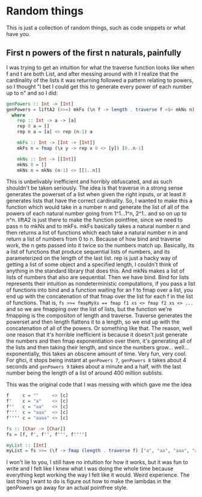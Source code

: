 # Random things

This is just a collection of random things, such as code snippets or what have you.


## First n powers of the first n naturals, painfully
I was trying to get an intuition for what the traverse function looks like when f and t are both List,
and after messing around with it I realize that the cardinality of the lists it was returning followed a pattern
relating to powers, so I thought "I bet I could get this to generate every power of each number up to n" and so
I did:

```Haskell
genPowers :: Int -> [Int]
genPowers = liftA2 (>>=) mkFs (\n f -> length . traverse f <$> mkNs n)
  where
    rep :: Int -> a -> [a]
    rep 0 a = []
    rep n a = [a] <> rep (n-1) a

    mkFs :: Int -> [Int -> [Int]]
    mkFs n = fmap (\x y -> rep x 0 <> [y]) [0..n-1]

    mkNs :: Int -> [[Int]]
    mkNs 0 = []
    mkNs n = mkNs (n-1) <> [[1..n]]
```

This is unbelivably inefficient and horribly obfuscated, and as such shouldn't be taken seriously. The idea is that
traverse in a strong sense generates the powerset of a list when given the right inputs, or at least it generates
lists that have the correct cardinality. So, I wanted to make this a function which would take in a number n and
generate the list of all of the powers of each natural number going from 1^1...1^n, 2^1.. and so on up to n^n.
liftA2 is just there to make the function pointfree, since we need to pass n to mkNs and to mkFs. mkFs basically
takes a natural number n and then returns a list of functions which each take a natural number n in and return
a list of numbers from 0 to n. Because of how bind and traverse work, the n gets passed into it twice so the numbers
match up. Basically, its a list of functions that produce sequential lists of numbers, and its parameterized on the
length of the last list. rep is just a hacky way of getting a list of some object and a specified length, I couldn't think
of anything in the standard library that does this. And mkNs makes a list of lists of numbers that also are sequential.
Then we have bind. Bind for lists represents their intuition as nondeterministic computations, if you pass a list of functions
into bind and a function waiting for an f to fmap over a list, you end up with the concatenation of that fmap over the list
for each f in the list of functions. That is, `fs >>= fmapMyXs == fmap f1 xs <> fmap f2 xs <> ...` and so we are fmapping
over the list of lists, but the function we're fmapping is the compositon of length and traverse. Traverse generates the
powerset and then length flattens it to a length, so we end up with the concatenation of all of the powers. Or something like that.
The reason, well one reason that it's horrible inefficient is because it doesn't just generate the numbers and then fmap exponentiation
over them, it's generating all of the lists and then taking their length, and since the numbers grow... well... exponentially, this
takes an obscene amount of time. Very fun, very cool. For ghci, it stops being instant at `genPowers 7`, `genPowers 8` takes about 4 seconds
and `genPowers 9` takes about a minute and a half, with the last number being the length of a list of around 400 million sublists.


This was the original code that I was messing with which gave me the idea

```Haskell
f     c = ""     <> [c]
f'    c = "a"    <> [c]
f''   c = "aa"   <> [c]
f'''  c = "aaa"  <> [c]
f'''' c = "aaaa" <> [c]

fs :: [Char -> [Char]]
fs = [f, f', f'', f''', f'''']

myList :: [Int]
myList = fs >>= (\f -> fmap (length . traverse f) ["a", "aa", "aaa", "aaaa"])
```

I won't lie to you, I still have no intuition for how it works, but it was fun to write and I felt like I knew what
I was doing the whole time because everything kept working the way I felt like it would. Weird experience. The last 
thing I want to do is figure out how to make the lambdas in the genPowers go away for an actual pointfree style.
